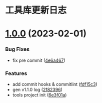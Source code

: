 # 工具库更新日志

# [1.0.0](https://github.com/harveyli1013/tools/compare/6e3f01ac3c95bb8ec0637afd7b4c5215a59ca132...v1.0.0) (2023-02-01)


### Bug Fixes

* fix pre commit ([4e6a467](https://github.com/harveyli1013/tools/commit/4e6a467ed3257ab85fdc7266aa50d79236cc7601))


### Features

* add commit hooks & commitlint ([fdf15c3](https://github.com/harveyli1013/tools/commit/fdf15c3741cad3200bac6cc0d8e3644de5764eaf))
* gen v1.1.0 log ([2f82396](https://github.com/harveyli1013/tools/commit/2f8239674747f487dd49922f6733f234faa51801))
* tools project init ([6e3f01a](https://github.com/harveyli1013/tools/commit/6e3f01ac3c95bb8ec0637afd7b4c5215a59ca132))



